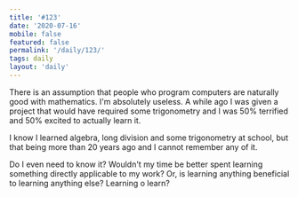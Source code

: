 ```yaml
---
title: '#123'
date: '2020-07-16'
mobile: false
featured: false
permalink: '/daily/123/'
tags: daily
layout: 'daily'
---
```


There is an assumption that people who program computers are naturally good with mathematics. I'm absolutely useless. A while ago I was given a project that would have required some trigonometry and I was 50% terrified and 50% excited to actually learn it.

I know I learned algebra, long division and some trigonometry at school, but that being more than 20 years ago and I cannot remember any of it.

Do I even need to know it? Wouldn't my time be better spent learning something directly applicable to my work? Or, is learning anything beneficial to learning anything else? Learning o learn?
